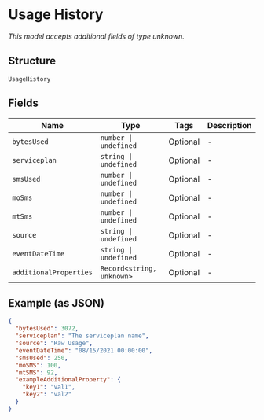 
# Usage History

*This model accepts additional fields of type unknown.*

## Structure

`UsageHistory`

## Fields

| Name | Type | Tags | Description |
|  --- | --- | --- | --- |
| `bytesUsed` | `number \| undefined` | Optional | - |
| `serviceplan` | `string \| undefined` | Optional | - |
| `smsUsed` | `number \| undefined` | Optional | - |
| `moSms` | `number \| undefined` | Optional | - |
| `mtSms` | `number \| undefined` | Optional | - |
| `source` | `string \| undefined` | Optional | - |
| `eventDateTime` | `string \| undefined` | Optional | - |
| `additionalProperties` | `Record<string, unknown>` | Optional | - |

## Example (as JSON)

```json
{
  "bytesUsed": 3072,
  "serviceplan": "The serviceplan name",
  "source": "Raw Usage",
  "eventDateTime": "08/15/2021 00:00:00",
  "smsUsed": 250,
  "moSMS": 100,
  "mtSMS": 92,
  "exampleAdditionalProperty": {
    "key1": "val1",
    "key2": "val2"
  }
}
```

